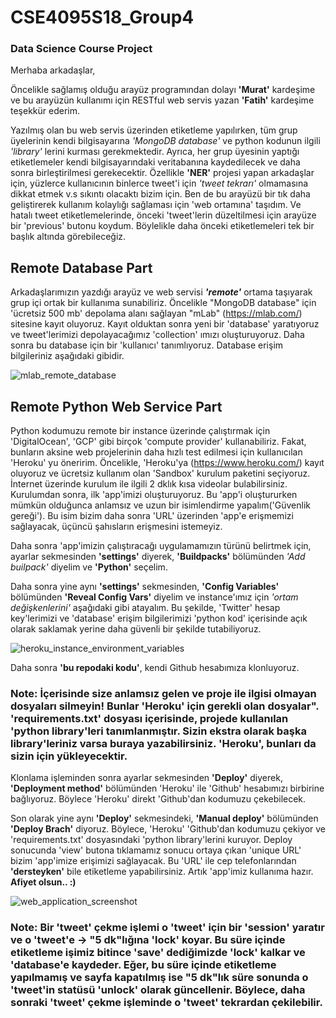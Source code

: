 # CSE4095S18_Group4
### Data Science Course Project


Merhaba arkadaşlar, 

Öncelikle sağlamış olduğu arayüz programından dolayı <b>'Murat'</b> kardeşime ve bu arayüzün kullanımı için RESTful web servis yazan <b>'Fatih'</b> kardeşime teşekkür ederim.

Yazılmış olan bu web servis üzerinden etiketleme yapılırken, tüm grup üyelerinin kendi bilgisayarına <i>'MongoDB database'</i> ve python kodunun ilgili <i>'library'</i> lerini kurması gerekmektedir. Ayrıca, her grup üyesinin yaptığı etiketlemeler kendi bilgisayarındaki veritabanına kaydedilecek ve daha sonra birleştirilmesi gerekecektir.  Özellikle <b>'NER'</b> projesi yapan arkadaşlar için, yüzlerce kullanıcının binlerce tweet'i için <i>'tweet tekrarı'</i> olmamasına dikkat etmek v.s sıkıntı olacaktı bizim için. Ben de bu arayüzü bir tık daha geliştirerek kullanım kolaylığı sağlaması için 'web ortamına' taşıdım. Ve hatalı tweet etiketlemelerinde, önceki 'tweet'lerin düzeltilmesi için arayüze bir 'previous' butonu koydum. Böylelikle daha önceki etiketlemeleri tek bir başlık altında görebileceğiz.

## Remote Database Part

Arkadaşlarımızın yazdığı arayüz ve web servisi <b><i>'remote'</i></b> ortama taşıyarak grup içi ortak bir kullanıma sunabiliriz. Öncelikle "MongoDB database" için 'ücretsiz 500 mb' depolama alanı sağlayan "mLab" (https://mlab.com/) sitesine kayıt oluyoruz. Kayıt olduktan sonra yeni bir 'database' yaratıyoruz ve tweet'lerimizi depolayacağımız 'collection' ımızı oluşturuyoruz. Daha sonra bu database için bir 'kullanıcı' tanımlıyoruz. Database erişim bilgileriniz aşağıdaki gibidir.

![mlab_remote_database](https://user-images.githubusercontent.com/16938791/37683529-f49ae1e4-2c9d-11e8-804a-2a9e19aca294.PNG)

## Remote Python Web Service Part

Python kodumuzu remote bir instance üzerinde çalıştırmak için 'DigitalOcean', 'GCP' gibi birçok 'compute provider' kullanabiliriz. Fakat, bunların aksine web projelerinin daha hızlı test edilmesi için kullanıcılan 'Heroku' yu öneririm. Öncelikle, 'Heroku'ya (https://www.heroku.com/) kayıt oluyoruz ve ücretsiz kullanım olan 'Sandbox' kurulum paketini seçiyoruz. İnternet üzerinde kurulum ile ilgili 2 dklık kısa videolar bulabilirsiniz. Kurulumdan sonra, ilk 'app'imizi oluşturuyoruz. Bu 'app'i oluştururken mümkün olduğunca anlamsız ve uzun bir isimlendirme yapalım('Güvenlik gereği'). Bu isim bizim daha sonra 'URL' üzerinden 'app'e erişmemizi sağlayacak, üçüncü şahısların erişmesini istemeyiz.

Daha sonra 'app'imizin çalıştıracağı uygulamamızın türünü belirtmek için, ayarlar sekmesinden <b>'settings'</b> diyerek, <b>'Buildpacks'</b> bölümünden <i>'Add builpack'</i> diyelim  ve <b>'Python'</b> seçelim.

Daha sonra yine aynı <b>'settings'</b> sekmesinden, <b>'Config Variables'</b> bölümünden <b>'Reveal Config Vars'</b> diyelim ve instance'ımız için <i>'ortam değişkenlerini'</i> aşağıdaki gibi atayalım.  Bu şekilde, 'Twitter' hesap key'lerimizi ve 'database' erişim bilgilerimizi 'python kod' içerisinde açık olarak saklamak yerine daha güvenli bir şekilde tutabiliyoruz.

![heroku_instance_environment_variables](https://user-images.githubusercontent.com/16938791/37684648-c44b35e4-2ca1-11e8-86ea-f578cb6f1ae7.PNG)


Daha sonra <b>'bu repodaki kodu'</b>, kendi Github hesabımıza klonluyoruz.

### Note: İçerisinde size anlamsız gelen ve proje ile ilgisi olmayan dosyaları silmeyin! Bunlar 'Heroku' için gerekli olan dosyalar". 'requirements.txt' dosyası içerisinde, projede kullanılan 'python library'leri tanımlanmıştır. Sizin ekstra olarak başka library'leriniz varsa buraya yazabilirsiniz. 'Heroku', bunları da sizin için yükleyecektir.

Klonlama işleminden sonra ayarlar sekmesinden <b>'Deploy'</b> diyerek, <b>'Deployment method'</b> bölümünden 'Heroku' ile 'Github' hesabımızı birbirine bağlıyoruz. Böylece 'Heroku' direkt 'Github'dan kodumuzu çekebilecek.

Son olarak yine aynı <b>'Deploy'</b> sekmesindeki, <b>'Manual deploy'</b> bölümünden <b>'Deploy Brach'</b> diyoruz. Böylece, 'Heroku' 'Github'dan kodumuzu çekiyor ve 'requirements.txt' dosyasındaki 'python library'lerini kuruyor. Deploy sonucunda 'view' butona tıklamamız sonucu ortaya çıkan 'unique URL' bizim 'app'imize erişimizi sağlayacak. Bu 'URL' ile cep telefonlarından <b>'dersteyken'</b> bile etiketleme yapabilirsiniz. Artık 'app'imiz kullanıma hazır. <b> Afiyet olsun.. :)</b>

![web_application_screenshot](https://user-images.githubusercontent.com/16938791/37685742-a081e6a4-2ca5-11e8-80d6-f4394e2858ff.PNG)

### Note: Bir 'tweet' çekme işlemi o 'tweet' için bir 'session' yaratır ve o 'tweet'e -> "5 dk"lığına 'lock' koyar. Bu süre içinde etiketleme işimiz bitince 'save' dediğimizde 'lock' kalkar ve 'database'e kaydeder. Eğer, bu süre içinde etiketleme yapılmamış ve sayfa kapatılmış ise "5 dk"lık süre sonunda o 'tweet'in statüsü 'unlock' olarak güncellenir. Böylece, daha sonraki 'tweet' çekme işleminde o 'tweet' tekrardan çekilebilir.
